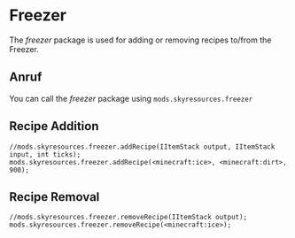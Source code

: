 # Freezer

The *freezer* package is used for adding or removing recipes to/from the Freezer.

## Anruf

You can call the *freezer* package using `mods.skyresources.freezer`

## Recipe Addition

```zenscript
//mods.skyresources.freezer.addRecipe(IItemStack output, IItemStack input, int ticks);
mods.skyresources.freezer.addRecipe(<minecraft:ice>, <minecraft:dirt>, 900);
```

## Recipe Removal

```zenscript
//mods.skyresources.freezer.removeRecipe(IItemStack output);
mods.skyresources.freezer.removeRecipe(<minecraft:ice>);
```